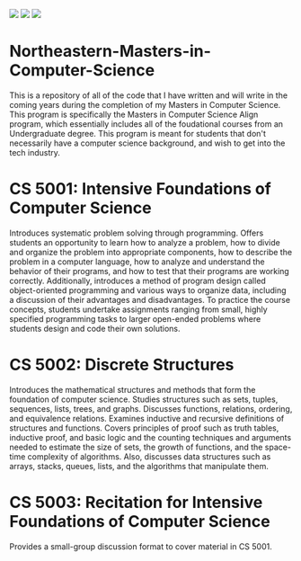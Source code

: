 <img src="https://img.shields.io/github/downloads/mmills6060/Northeastern-Masters-in-Computer-Science/total"> <img src="https://img.shields.io/github/repo-size/mmills6060/Northeastern-Masters-in-Computer-Science"> <img src="https://img.shields.io/github/last-commit/mmills6060/Northeastern-Masters-in-Computer-Science">

# Northeastern-Masters-in-Computer-Science
This is a repository of all of the code that I have written and will write in the coming years during the completion of my Masters in Computer Science. This program is specifically the Masters in Computer Science Align program, which essentially includes all of the foudational courses from an Undergraduate degree. This program is meant for students that don't necessarily have a computer science background, and wish to get into the tech industry.
# CS 5001: Intensive Foundations of Computer Science
Introduces systematic problem solving through programming. Offers students an opportunity to learn how to analyze a problem, how to divide and organize the problem into appropriate components, how to describe the problem in a computer language, how to analyze and understand the behavior of their programs, and how to test that their programs are working correctly. Additionally, introduces a method of program design called object-oriented programming and various ways to organize data, including a discussion of their advantages and disadvantages. To practice the course concepts, students undertake assignments ranging from small, highly specified programming tasks to larger open-ended problems where students design and code their own solutions.
# CS 5002: Discrete Structures
Introduces the mathematical structures and methods that form the foundation of computer science. Studies structures such as sets, tuples, sequences, lists, trees, and graphs. Discusses functions, relations, ordering, and equivalence relations. Examines inductive and recursive definitions of structures and functions. Covers principles of proof such as truth tables, inductive proof, and basic logic and the counting techniques and arguments needed to estimate the size of sets, the growth of functions, and the space-time complexity of algorithms. Also, discusses data structures such as arrays, stacks, queues, lists, and the algorithms that manipulate them.
# CS 5003: Recitation for Intensive Foundations of Computer Science
Provides a small-group discussion format to cover material in CS 5001.
